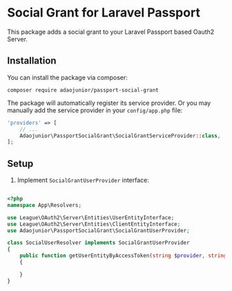# Social Grant for Laravel Passport

This package adds a social grant to your Laravel Passport based Oauth2 Server.

## Installation

You can install the package via composer:

```
composer require adaojunior/passport-social-grant
```

The package will automatically register its service provider. Or you may manually add the service provider in your `config/app.php` file:

```php
'providers' => [
    // ...
    Adaojunior\PassportSocialGrant\SocialGrantServiceProvider::class,
];
```

## Setup

1. Implement `SocialGrantUserProvider` interface:

```php

<?php
namespace App\Resolvers;

use League\OAuth2\Server\Entities\UserEntityInterface;
use League\OAuth2\Server\Entities\ClientEntityInterface;
use Adaojunior\PassportSocialGrant\SocialGrantUserProvider;

class SocialUserResolver implements SocialGrantUserProvider
{
    public function getUserEntityByAccessToken(string $provider, string $accessToken, ClientEntityInterface $client):? UserEntityInterface
    {

    }
}
```
